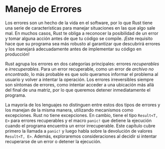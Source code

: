 # Manejo de Errores

Los errores son un hecho de la vida en el software, por lo que Rust tiene una
serie de características para manejar situaciones en las que algo sale mal. En
muchos casos, Rust te obliga a reconocer la posibilidad de un error y tomar
alguna acción antes de que tu código se compile. ¡Este requisito hace que su
programa sea más robusto al garantizar que descubrirá errores y los manejará
adecuadamente antes de implementar su código en producción!

Rust agrupa los errores en dos categorías principales: errores *recuperables* e
*irrecuperables*. Para un error recuperable, como un error de *archivo no
encontrado*, lo más probable es que solo queramos informar el problema al
usuario y volver a intentar la operación. Los errores irreversibles siempre son
síntomas de errores, como intentar acceder a una ubicación más allá del final
de una matriz, por lo que queremos detener inmediatamente el programa.

La mayoría de los lenguajes no distinguen entre estos dos tipos de errores y los
manejan de la misma manera, utilizando mecanismos como excepciones. Rust no
tiene excepciones. En cambio, tiene el tipo `Result<T, E>` para errores
recuperables y el macro `panic!` que detiene la ejecución cuando el programa
encuentra un error irrecuperable. Este capítulo cubre primero la llamada a
`panic!` y luego habla sobre la devolución de valores `Result<T, E>`.
Además, exploraremos consideraciones al decidir si intentar recuperarse de un
error o detener la ejecución.
